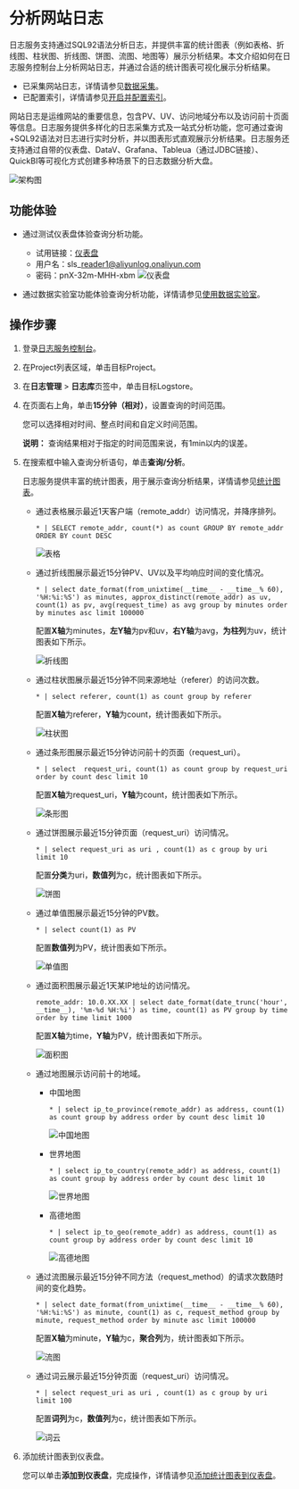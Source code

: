 # 分析网站日志

日志服务支持通过SQL92语法分析日志，并提供丰富的统计图表（例如表格、折线图、柱状图、折线图、饼图、流图、地图等）展示分析结果。本文介绍如何在日志服务控制台上分析网站日志，并通过合适的统计图表可视化展示分析结果。

-   已采集网站日志，详情请参见[数据采集](/cn.zh-CN/数据采集/采集方式.md)。
-   已配置索引，详情请参见[开启并配置索引](/cn.zh-CN/查询与分析/开启并配置索引.md)。

网站日志是运维网站的重要信息，包含PV、UV、访问地域分布以及访问前十页面等信息。日志服务提供多样化的日志采集方式及一站式分析功能，您可通过查询+SQL92语法对日志进行实时分析，并以图表形式直观展示分析结果。日志服务还支持通过自带的仪表盘、DataV、Grafana、Tableua（通过JDBC链接）、QuickBI等可视化方式创建多种场景下的日志数据分析大盘。

![架构图](https://static-aliyun-doc.oss-cn-hangzhou.aliyuncs.com/assets/img/zh-CN/9062610061/p32503.png)

## 功能体验

-   通过测试仪表盘体验查询分析功能。

    -   试用链接：[仪表盘](https://sls.console.aliyun.com/next/project/dashboard-demo/dashboard/access-log_nginx_dashboard_cn)
    -   用户名：sls\_reader1@aliyunlog.onaliyun.com
    -   密码：pnX-32m-MHH-xbm
    ![仪表盘](https://static-aliyun-doc.oss-cn-hangzhou.aliyuncs.com/assets/img/zh-CN/9062610061/p32501.png)

-   通过数据实验室功能体验查询分析功能，详情请参见[使用数据实验室](/cn.zh-CN/应用中心（App）/数据实验室/使用数据实验室.md)。

## 操作步骤

1.  登录[日志服务控制台](https://sls.console.aliyun.com)。

2.  在Project列表区域，单击目标Project。

3.  在**日志管理** \> **日志库**页签中，单击目标Logstore。

4.  在页面右上角，单击**15分钟（相对）**，设置查询的时间范围。

    您可以选择相对时间、整点时间和自定义时间范围。

    **说明：** 查询结果相对于指定的时间范围来说，有1min以内的误差。

5.  在搜索框中输入查询分析语句，单击**查询/分析**。

    日志服务提供丰富的统计图表，用于展示查询分析结果，详情请参见[统计图表](/cn.zh-CN/可视化与告警/统计图表/图表说明.md)。

    -   通过表格展示最近1天客户端（remote\_addr）访问情况，并降序排列。

        ```
        * | SELECT remote_addr, count(*) as count GROUP BY remote_addr ORDER BY count DESC
        ```

        ![表格](https://static-aliyun-doc.oss-cn-hangzhou.aliyuncs.com/assets/img/zh-CN/9062610061/p32504.png)

    -   通过折线图展示最近15分钟PV、UV以及平均响应时间的变化情况。

        ```
        * | select date_format(from_unixtime(__time__ - __time__% 60), '%H:%i:%S') as minutes, approx_distinct(remote_addr) as uv, count(1) as pv, avg(request_time) as avg group by minutes order by minutes asc limit 100000
        ```

        配置**X轴**为minutes，**左Y轴**为pv和uv，**右Y轴**为avg，**为柱列**为uv，统计图表如下所示。

        ![折线图](https://static-aliyun-doc.oss-cn-hangzhou.aliyuncs.com/assets/img/zh-CN/9062610061/p32505.png)

    -   通过柱状图展示最近15分钟不同来源地址（referer）的访问次数。

        ```
        * | select referer, count(1) as count group by referer
        ```

        配置**X轴**为referer，**Y轴**为count，统计图表如下所示。

        ![柱状图](https://static-aliyun-doc.oss-cn-hangzhou.aliyuncs.com/assets/img/zh-CN/9062610061/p32507.png)

    -   通过条形图展示最近15分钟访问前十的页面（request\_uri）。

        ```
        * | select  request_uri, count(1) as count group by request_uri order by count desc limit 10    
        ```

        配置**X轴**为request\_uri，**Y轴**为count，统计图表如下所示。

        ![条形图](https://static-aliyun-doc.oss-cn-hangzhou.aliyuncs.com/assets/img/zh-CN/9062610061/p32508.png)

    -   通过饼图展示最近15分钟页面（request\_uri）访问情况。

        ```
        * | select request_uri as uri , count(1) as c group by uri limit 10
        ```

        配置**分类**为uri，**数值列**为c，统计图表如下所示。

        ![饼图](https://static-aliyun-doc.oss-cn-hangzhou.aliyuncs.com/assets/img/zh-CN/9062610061/p32509.png)

    -   通过单值图展示最近15分钟的PV数。

        ```
        * | select count(1) as PV
        ```

        配置**数值列**为PV，统计图表如下所示。

        ![单值图](https://static-aliyun-doc.oss-cn-hangzhou.aliyuncs.com/assets/img/zh-CN/9062610061/p32512.png)

    -   通过面积图展示最近1天某IP地址的访问情况。

        ```
        remote_addr: 10.0.XX.XX | select date_format(date_trunc('hour', __time__), '%m-%d %H:%i') as time, count(1) as PV group by time order by time limit 1000
        ```

        配置**X轴**为time，**Y轴**为PV，统计图表如下所示。

        ![面积图](https://static-aliyun-doc.oss-cn-hangzhou.aliyuncs.com/assets/img/zh-CN/9062610061/p32513.png)

    -   通过地图展示访问前十的地域。
        -   中国地图

            ```
            * | select ip_to_province(remote_addr) as address, count(1) as count group by address order by count desc limit 10
            ```

            ![中国地图](https://static-aliyun-doc.oss-cn-hangzhou.aliyuncs.com/assets/img/zh-CN/9062610061/p32514.png)

        -   世界地图

            ```
            * | select ip_to_country(remote_addr) as address, count(1) as count group by address order by count desc limit 10
            ```

            ![世界地图](https://static-aliyun-doc.oss-cn-hangzhou.aliyuncs.com/assets/img/zh-CN/9062610061/p32515.png)

        -   高德地图

            ```
            * | select ip_to_geo(remote_addr) as address, count(1) as count group by address order by count desc limit 10
            ```

            ![高德地图](https://static-aliyun-doc.oss-cn-hangzhou.aliyuncs.com/assets/img/zh-CN/0162610061/p32516.png)

    -   通过流图展示最近15分钟不同方法（request\_method）的请求次数随时间的变化趋势。

        ```
        * | select date_format(from_unixtime(__time__ - __time__% 60), '%H:%i:%S') as minute, count(1) as c, request_method group by minute, request_method order by minute asc limit 100000
        ```

        配置**X轴**为minute，**Y轴**为c，**聚合列**为，统计图表如下所示。

        ![流图](https://static-aliyun-doc.oss-cn-hangzhou.aliyuncs.com/assets/img/zh-CN/0162610061/p32518.png)

    -   通过词云展示最近15分钟页面（request\_uri）访问情况。

        ```
        * | select request_uri as uri , count(1) as c group by uri limit 100
        ```

        配置**词列**为c，**数值列**为c，统计图表如下所示。

        ![词云](https://static-aliyun-doc.oss-cn-hangzhou.aliyuncs.com/assets/img/zh-CN/0162610061/p32520.png)

6.  添加统计图表到仪表盘。

    您可以单击**添加到仪表盘**，完成操作，详情请参见[添加统计图表到仪表盘](/cn.zh-CN/可视化与告警/仪表盘/添加统计图表到仪表盘.md)。


